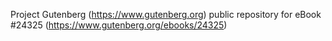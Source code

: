 Project Gutenberg (https://www.gutenberg.org) public repository for eBook #24325 (https://www.gutenberg.org/ebooks/24325)

